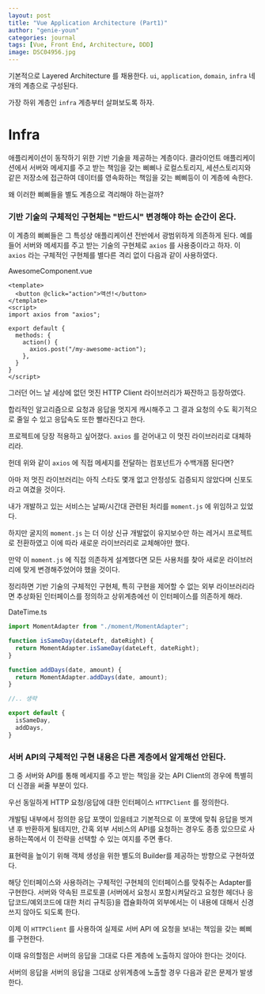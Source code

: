 ```yaml
---
layout: post
title: "Vue Application Architecture (Part1)"
author: "genie-youn"
categories: journal
tags: [Vue, Front End, Architecture, DDD]
image: DSC04956.jpg
---
```


기본적으로 Layered Architecture 를 채용한다. `ui`, `application`, `domain`, `infra` 네개의 계층으로 구성된다.

가장 하위 계층인 `infra` 계층부터 살펴보도록 하자.

# Infra
애플리케이션이 동작하기 위한 기반 기술을 제공하는 계층이다. 클라이언트 애플리케이션에서 서버와 메세지를 주고 받는 책임을 갖는 삐삐나 로컬스토리지, 세션스토리지와 같은 저장소에 접근하여 데이터를 영속화하는 책임을 갖는 삐삐등이 이 계층에 속한다.

왜 이러한 삐삐들을 별도 계층으로 격리해야 하는걸까?

### 기반 기술의 구체적인 구현체는 "반드시" 변경해야 하는 순간이 온다.
이 계층의 삐삐들은 그 특성상 애플리케이션 전반에서 광범위하게 의존하게 된다. 예를들어 서버와 메세지를 주고 받는 기술의 구현체로 `axios` 를 사용중이라고 하자. 이 `axios` 라는 구체적인 구현체를 별다른 격리 없이 다음과 같이 사용하였다.

AwesomeComponent.vue
```vue
<template>
  <button @click="action">액션!</button>
</template>
<script>
import axios from "axios";

export default {
  methods: {
    action() {
      axios.post("/my-awesome-action");
    },
  }
}
</script>
```

그러던 어느 날 세상에 없던 멋진 HTTP Client 라이브러리가 짜잔하고 등장하였다.

합리적인 알고리즘으로 요청과 응답을 멋지게 캐시해주고 그 결과 요청의 수도 획기적으로 줄일 수 있고 응답속도 또한 빨라진다고 한다.

프로젝트에 당장 적용하고 싶어졌다. `axios` 를 걷어내고 이 멋진 라이브러리로 대체하리라.

헌데 위와 같이 `axios` 에 직접 메세지를 전달하는 컴포넌트가 수백개쯤 된다면?

아마 저 멋진 라이브러리는 아직 스타도 몇개 없고 안정성도 검증되지 않았다며 신포도라고 여겼을 것이다.

내가 개발하고 있는 서비스는 날짜/시간대 관련된 처리를 `moment.js` 에 위임하고 있었다.

하지만 굴지의 `moment.js` 는 더 이상 신규 개발없이 유지보수만 하는 레거시 프로젝트로 전환하였고 이에 따라 새로운 라이브러리로 교체해야만 했다.

만약 이 `moment.js` 에 직접 의존하게 설계했다면 모든 사용처를 찾아 새로운 라이브러리에 맞게 변경해주었어야 했을 것이다.

정리하면 기반 기술의 구체적인 구현체, 특히 구현을 제어할 수 없는 외부 라이브러리라면 추상화된 인터페이스를 정의하고 상위계층에선 이 인터페이스를 의존하게 해라.

DateTime.ts
```javascript
import MomentAdapter from "./moment/MomentAdapter";

function isSameDay(dateLeft, dateRight) {
  return MomentAdapter.isSameDay(dateLeft, dateRight);
}

function addDays(date, amount) {
  return MomentAdapter.addDays(date, amount);
}

//.. 생략

export default {
  isSameDay,
  addDays,
}
```

### 서버 API의 구체적인 구현 내용은 다른 계층에서 알게해선 안된다.
그 중 서버와 API를 통해 메세지를 주고 받는 책임을 갖는 API Client의 경우에 특별히 더 신경을 써줄 부분이 있다.

우선 동일하게 HTTP 요청/응답에 대한 인터페이스 `HTTPClient` 를 정의한다.

개발팀 내부에서 정의한 응답 포맷이 있을테고 기본적으로 이 포맷에 맞춰 응답을 벗겨낸 후 반환하게 될테지만, 간혹 외부 서비스의 API를 요청하는 경우도 종종 있으므로 사용하는쪽에서 이 전략을 선택할 수 있는 여지를 주면 좋다.

표현력을 높이기 위해 객체 생성을 위한 별도의 Builder를 제공하는 방향으로 구현하였다.

해당 인터페이스와 사용하려는 구체적인 구현체의 인터페이스를 맞춰주는 Adapter를 구현한다. 서버와 약속된 프로토콜 (서버에서 요청시 포함시켜달라고 요청한 헤더나 응답코드/예외코드에 대한 처리 규칙등)을 캡슐화하여 외부에서는 이 내용에 대해서 신경쓰지 않아도 되도록 한다.

이제 이 `HTTPClient` 를 사용하여 실제로 서버 API 에 요청을 보내는 책임을 갖는 삐삐를 구현한다.

이때 유의할점은 서버의 응답을 그대로 다른 계층에 노출하지 않아야 한다는 것이다.

서버의 응답을 서버의 응답을 그대로 상위계층에 노출할 경우 다음과 같은 문제가 발생한다.



